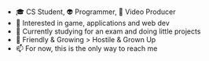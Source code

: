 - 🎓 CS Student, 👽 Programmer, 🎥 Video Producer
- 👀 Interested in game, applications and web dev
- 🌱 Currently studying for an exam and doing little projects
- 💞️ Friendly & Growing > Hostile & Grown Up
- 📫 For now, this is the only way to reach me

<!---
raducornea/raducornea is a ✨ special ✨ repository because its `README.md` (this file) appears on your GitHub profile.
You can click the Preview link to take a look at your changes.
--->
